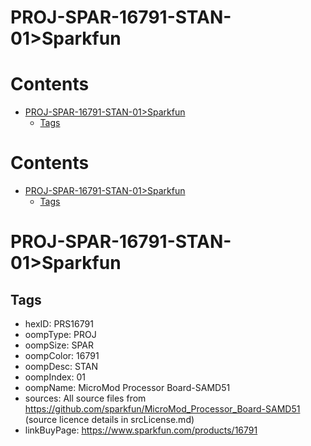 
PROJ-SPAR-16791-STAN-01>Sparkfun
================================

Contents
========

* [PROJ-SPAR-16791-STAN-01>Sparkfun](#proj-spar-16791-stan-01sparkfun)
	* [Tags](#tags)

Contents
========

* [PROJ-SPAR-16791-STAN-01>Sparkfun](#proj-spar-16791-stan-01sparkfun)
	* [Tags](#tags)

# PROJ-SPAR-16791-STAN-01>Sparkfun

## Tags

- hexID: PRS16791
- oompType: PROJ
- oompSize: SPAR
- oompColor: 16791
- oompDesc: STAN
- oompIndex: 01
- oompName: MicroMod Processor Board-SAMD51
- sources: All source files from https://github.com/sparkfun/MicroMod_Processor_Board-SAMD51 (source licence details in srcLicense.md)
- linkBuyPage: https://www.sparkfun.com/products/16791
